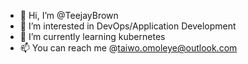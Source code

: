 - 👋 Hi, I’m @TeejayBrown
- 👀 I’m interested in DevOps/Application Development
- 🌱 I’m currently learning kubernetes
- 📫 You can reach me @taiwo.omoleye@outlook.com

<!---
TeejayBrown/TeejayBrown is a ✨ special ✨ repository because its `README.md` (this file) appears on your GitHub profile.
You can click the Preview link to take a look at your changes.
--->
